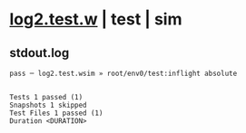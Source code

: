 # [log2.test.w](../../../../../../examples/tests/sdk_tests/math/log2.test.w) | test | sim

## stdout.log
```log
pass ─ log2.test.wsim » root/env0/test:inflight absolute
 
 
Tests 1 passed (1)
Snapshots 1 skipped
Test Files 1 passed (1)
Duration <DURATION>
```

